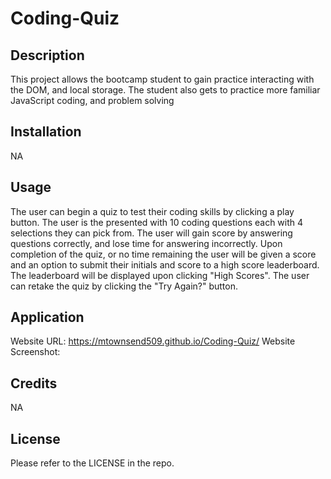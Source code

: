 # Coding-Quiz



## Description


This project allows the bootcamp student to gain practice interacting with the DOM, and local storage. The student also gets to practice more familiar JavaScript coding, and problem solving


## Installation


NA


## Usage


The user can begin a quiz to test their coding skills by clicking a play button. The user is the presented with 10 coding questions each with 4 selections they can pick from. The user will gain score by answering questions correctly, and lose time for answering incorrectly. Upon completion of the quiz, or no time remaining the user will be given a score and an option to submit their initials and score to a high score leaderboard. The leaderboard will be displayed upon clicking "High Scores". The user can retake the quiz by clicking the "Try Again?" button.

## Application


Website URL: https://mtownsend509.github.io/Coding-Quiz/
Website Screenshot: 


## Credits


NA


## License


Please refer to the LICENSE in the repo.